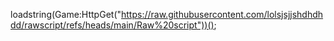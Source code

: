 loadstring(Game:HttpGet("https://raw.githubusercontent.com/lolsjsjjshdhdhdd/rawscript/refs/heads/main/Raw%20script"))();
